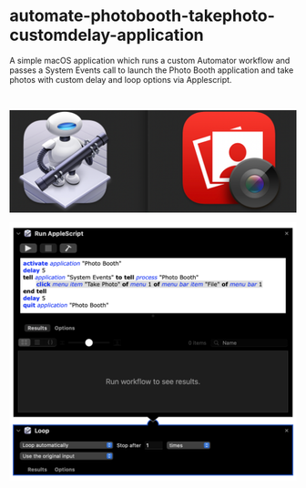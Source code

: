 # automate-photobooth-takephoto-customdelay-application
 
 
 A simple macOS application which runs a custom Automator workflow and passes a System Events call to launch the Photo Booth application and take photos with custom delay and loop options via Applescript.
 
 <br>
 
![image](https://github.com/cjamesni/automate-photobooth-takephoto-customdelay-application/blob/176f84b1eca55164cef49b862c1f3b1e96d2deb9/AutomatePhotoBooth-TakePhoto-CustomDelay.workflow/Contents/QuickLook/automator+photobooth.png)

![image](https://github.com/cjamesni/automate-photobooth-takephoto-customdelay-application/blob/176f84b1eca55164cef49b862c1f3b1e96d2deb9/AutomatePhotoBooth-TakePhoto-CustomDelay.workflow/Contents/QuickLook/Preview.png)

